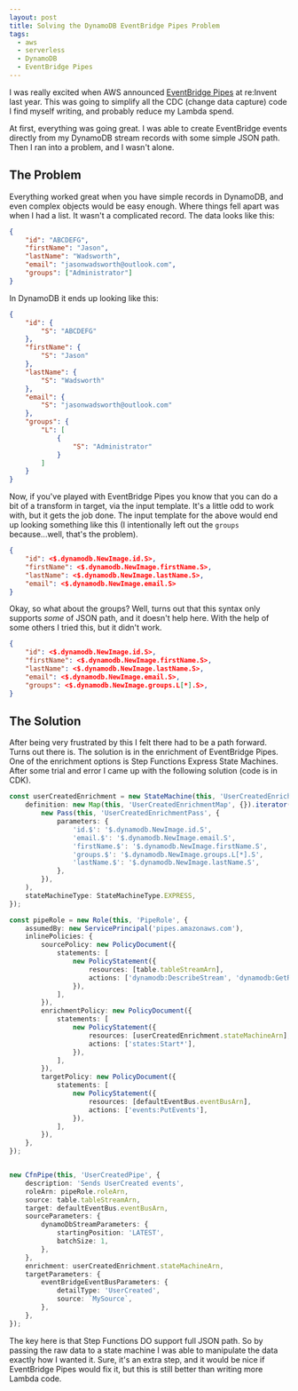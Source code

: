 ```yaml
---
layout: post
title: Solving the DynamoDB EventBridge Pipes Problem
tags:
  - aws
  - serverless
  - DynamoDB
  - EventBridge Pipes
---
```


I was really excited when AWS announced [EventBridge Pipes](https://aws.amazon.com/eventbridge/pipes/) at re:Invent last year. This was going to simplify all the CDC (change data capture) code I find myself writing, and probably reduce my Lambda spend.

At first, everything was going great. I was able to create EventBridge events directly from my DynamoDB stream records with some simple JSON path. Then I ran into a problem, and I wasn't alone.

## The Problem

Everything worked great when you have simple records in DynamoDB, and even complex objects would be easy enough. Where things fell apart was when I had a list. It wasn't a complicated record. The data looks like this:

```JSON
{
	"id": "ABCDEFG",
	"firstName": "Jason",
	"lastName": "Wadsworth",
	"email": "jasonwadsworth@outlook.com",
	"groups": ["Administrator"]
}
```

In DynamoDB it ends up looking like this:

```JSON
{
	"id": {
		"S": "ABCDEFG"
	},
	"firstName": {
		"S": "Jason"
	},
	"lastName": {
		"S": "Wadsworth"
	},
	"email": {
		"S": "jasonwadsworth@outlook.com"
	},
	"groups": {
		"L": [
			{
				"S": "Administrator"
			}
		]
	}
}
```

Now, if you've played with EventBridge Pipes you know that you can do a bit of a transform in target, via the input template. It's a little odd to work with, but it gets the job done. The input template for the above would end up looking something like this (I intentionally left out the `groups` because...well, that's the problem).

```JSON
{
	"id": <$.dynamodb.NewImage.id.S>,
	"firstName": <$.dynamodb.NewImage.firstName.S>,
	"lastName": <$.dynamodb.NewImage.lastName.S>,
	"email": <$.dynamodb.NewImage.email.S>
}
```

Okay, so what about the groups? Well, turns out that this syntax only supports _some_ of JSON path, and it doesn't help here. With the help of some others I tried this, but it didn't work.

```JSON
{
	"id": <$.dynamodb.NewImage.id.S>,
	"firstName": <$.dynamodb.NewImage.firstName.S>,
	"lastName": <$.dynamodb.NewImage.lastName.S>,
	"email": <$.dynamodb.NewImage.email.S>,
	"groups": <$.dynamodb.NewImage.groups.L[*].S>,
}
```

## The Solution

After being very frustrated by this I felt there had to be a path forward. Turns out there is. The solution is in the enrichment of EventBridge Pipes. One of the enrichment options is Step Functions Express State Machines. After some trial and error I came up with the following solution (code is in CDK).

```TypeScript
const userCreatedEnrichment = new StateMachine(this, 'UserCreatedEnrichment', {
	definition: new Map(this, 'UserCreatedEnrichmentMap', {}).iterator(
		new Pass(this, 'UserCreatedEnrichmentPass', {
			parameters: {
				'id.$': '$.dynamodb.NewImage.id.S',
				'email.$': '$.dynamodb.NewImage.email.S',
				'firstName.$': '$.dynamodb.NewImage.firstName.S',
				'groups.$': '$.dynamodb.NewImage.groups.L[*].S',
				'lastName.$': '$.dynamodb.NewImage.lastName.S',
			},
		}),
	),
	stateMachineType: StateMachineType.EXPRESS,
});

const pipeRole = new Role(this, 'PipeRole', {
	assumedBy: new ServicePrincipal('pipes.amazonaws.com'),
	inlinePolicies: {
		sourcePolicy: new PolicyDocument({
			statements: [
				new PolicyStatement({
					resources: [table.tableStreamArn],
					actions: ['dynamodb:DescribeStream', 'dynamodb:GetRecords', 'dynamodb:GetShardIterator', 'dynamodb:ListStreams'],
				}),
			],
		}),
		enrichmentPolicy: new PolicyDocument({
			statements: [
				new PolicyStatement({
					resources: [userCreatedEnrichment.stateMachineArn],
					actions: ['states:Start*'],
				}),
			],
		}),
		targetPolicy: new PolicyDocument({
			statements: [
				new PolicyStatement({
					resources: [defaultEventBus.eventBusArn],
					actions: ['events:PutEvents'],
				}),
			],
		}),
	},
});


new CfnPipe(this, 'UserCreatedPipe', {
	description: 'Sends UserCreated events',
	roleArn: pipeRole.roleArn,
	source: table.tableStreamArn,
	target: defaultEventBus.eventBusArn,
	sourceParameters: {
		dynamoDbStreamParameters: {
			startingPosition: 'LATEST',
			batchSize: 1,
		},
	},
	enrichment: userCreatedEnrichment.stateMachineArn,
	targetParameters: {
		eventBridgeEventBusParameters: {
			detailType: 'UserCreated',
			source: `MySource`,
		},
	},
});
```

The key here is that Step Functions DO support full JSON path. So by passing the raw data to a state machine I was able to manipulate the data exactly how I wanted it. Sure, it's an extra step, and it would be nice if EventBridge Pipes would fix it, but this is still better than writing more Lambda code.